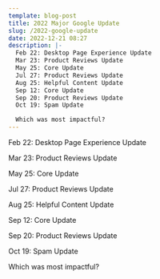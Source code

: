 ```yaml
---
template: blog-post
title: 2022 Major Google Update
slug: /2022-google-update
date: 2022-12-21 08:27
description: |-
  Feb 22: Desktop Page Experience Update
  Mar 23: Product Reviews Update
  May 25: Core Update
  Jul 27: Product Reviews Update
  Aug 25: Helpful Content Update
  Sep 12: Core Update
  Sep 20: Product Reviews Update
  Oct 19: Spam Update

  Which was most impactful?
---
```

Feb 22: Desktop Page Experience Update


Mar 23: Product Reviews Update


May 25: Core Update


Jul 27: Product Reviews Update


Aug 25: Helpful Content Update


Sep 12: Core Update


Sep 20: Product Reviews Update


Oct 19: Spam Update

Which was most impactful?